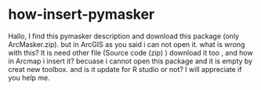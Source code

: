 # how-insert-pymasker
Hallo, I find this pymasker description and download this package (only ArcMasker.zip). but in ArcGIS as you said i can not open it. what is wrong with this? It is need other file (Source code (zip) ) download it too , and how in Arcmap i insert it? becuase i cannot open this package and it is empty by creat new toolbox. and is it update for R studio or not?  I will appreciate if you help me. 
